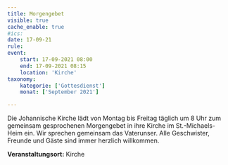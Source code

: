 ```yaml
---
title: Morgengebet
visible: true
cache_enable: true
#ics: 
date: 17-09-21
rule: 
event:
	start: 17-09-2021 08:00
	end: 17-09-2021 08:15
	location: 'Kirche'
taxonomy:
	kategorie: ['Gottesdienst']
	monat: ['September 2021']

---
```

Die Johannische Kirche lädt von Montag bis Freitag täglich um 8 Uhr zum gemeinsam gesprochenen Morgengebet in ihre Kirche im St.-Michaels-Heim ein. Wir sprechen gemeinsam das Vaterunser. Alle Geschwister, Freunde und Gäste sind immer herzlich willkommen.



**Veranstaltungsort:** Kirche

